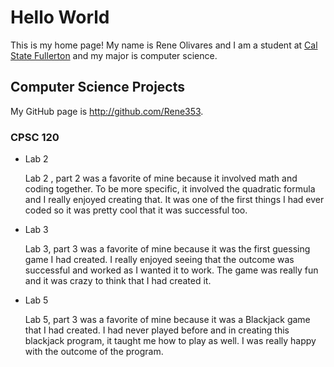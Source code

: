 # Hello World

This is my home page! My name is Rene Olivares and I am a student at [Cal State Fullerton](https://www.fullerton.edu/) and my major is computer science.

## Computer Science Projects

My GitHub page is http://github.com/Rene353.

### CPSC 120

* Lab 2

    Lab 2 , part 2 was a favorite of mine because it involved math and coding together. To be more specific, it involved the quadratic formula and I really enjoyed creating that. It was one of the first things I had ever coded so it was pretty cool that it was successful too.

* Lab 3

    Lab 3, part 3 was a favorite of mine because it was the first guessing game I had created. I really enjoyed seeing that the outcome was successful and worked as I wanted it to work. The game was really fun and it was crazy to think that I had created it. 

* Lab 5

    Lab 5, part 3 was a favorite of mine because it was a Blackjack game that I had created. I had never played before and in creating this blackjack program, it taught me how to play as well. I was really happy with the outcome of the program.
